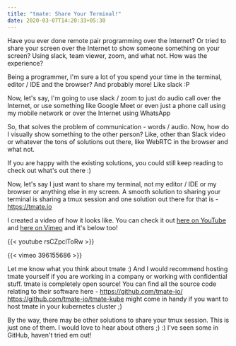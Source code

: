 ```yaml
---
title: "tmate: Share Your Terminal!"
date: 2020-03-07T14:20:33+05:30
---
```


Have you ever done remote pair programming over the Internet? Or tried to share your screen over the
Internet to show someone something on your screen? Using slack, team viewer, zoom, and what not. How was
the experience?

Being a programmer, I'm sure a lot of you spend your time in the terminal, editor / IDE and the browser? And probably more! Like slack :P

Now, let's say, I'm going to use slack / zoom to just do audio call over the Internet, or use something like
Google Meet or even just a phone call using my mobile network or over the Internet using WhatsApp

So, that solves the problem of communication - words / audio. Now, how do I visually show something to the 
other person? Like, other than Slack video or whatever the tons of solutions out there, like WebRTC in the
browser and what not.

If you are happy with the existing solutions, you could still keep reading to check out what's out there :)

Now, let's say I just want to share my terminal, not my editor / IDE or my browser or anything else in my 
screen. A smooth solution to sharing your terminal is sharing a tmux session and one solution out there for
that is - https://tmate.io

I created a video of how it looks like. You can check it out [here on YouTube](https://www.youtube.com/watch?v=rsCZpclToRw&t=5s) and [here on Vimeo](https://vimeo.com/396155686) and it's below too!

{{< youtube rsCZpclToRw >}}

{{< vimeo 396155686 >}}

Let me know what you think about tmate :) And I would recommend hosting tmate yourself if you are working
in a company or working with confidential stuff. tmate is completely open source! You can find all the
source code relating to their software here - https://github.com/tmate-io/
https://github.com/tmate-io/tmate-kube might come in handy if you want to host tmate in your kubernetes
cluster ;)

By the way, there may be other solutions to share your tmux session. This is just one of them. I would love
to hear about others ;) :) I've seen some in GitHub, haven't tried em out!
